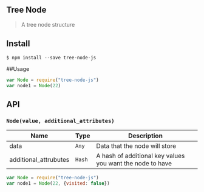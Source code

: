 ## Tree Node 
> A tree node structure 

## Install
```
$ npm install --save tree-node-js 
```

##Usage
```javascript
var Node = require("tree-node-js")
var node1 = Node(22)
```

## API

### `Node(value, additional_attributes)`

| Name | Type | Description |
|------|------|-------------|
| data | `Any` | Data that the node will store
| additional_attrubutes| `Hash` | A hash of additional key values you want the node to have

```javascript
var Node = require("tree-node-js")
var node1 = Node(22, {visited: false})
```
